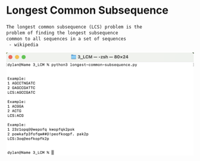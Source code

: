 # Longest Common Subsequence
```
The longest common subsequence (LCS) problem is the 
problem of finding the longest subsequence 
common to all sequences in a set of sequences 
 - wikipedia
```
![Example Usage](/Dynamic_Programming/3_LCM/sample_LCM.png?raw=true)